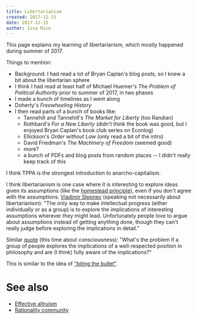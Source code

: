 ```yaml
---
title: Libertarianism
created: 2017-12-15
date: 2017-12-15
author: Issa Rice
---
```


This page explains my learning of libertarianism, which mostly happened during summer of 2017.

Things to mention:

- Background: I had read a lot of Bryan Caplan's blog posts, so I knew a bit about the libertarian sphere
- I think I had read at least half of Michael Huemer's *The Problem of Political Authority* prior to summer of 2017, in two phases
- I made a bunch of timelines as I went along
- Doherty's *Freewheeling History*
- I then read parts of a bunch of books like:
  - Tannehill and Tannehill's *The Market for Liberty* (too Randian)
  - Rothbard's *For a New Liberty* (didn't think the book was good, but I enjoyed Bryan Caplan's book club series on Econlog)
  - Ellickson's *Order without Law* (only read a bit of the intro)
  - David Friedman's *The Machinery of Freedom* (seemed good)
  - more?
  - a bunch of PDFs and blog posts from random places -- I didn't really keep track of this

I think TPPA is the strongest introduction to anarcho-capitalism.

I think libertarianism is one case where it is interesting to explore ideas given its assumptions (like the [homestead principle](!w)), even if you don't agree with the assumptions. [Vladimir Slepnev](http://lesswrong.com/lw/b7v/common_mistakes_people_make_when_thinking_about/) (speaking not necessarily about libertarianism): "The only way to make intellectual progress (either individually or as a group) is to explore the implications of interesting assumptions wherever they might lead. Unfortunately people love to argue about assumptions instead of getting anything done, though they can't really judge before exploring the implications in detail."

Similar [quote](http://effective-altruism.com/ea/1cn/why_i_think_the_foundational_research_institute/bgt) (this time about consciousness): "What's the problem if a group of people explores the implications of a well-respected position in philosophy and are (I think) fully aware of the implications?"

This is similar to the idea of ["biting the bullet"](https://en.wikipedia.org/wiki/Bite_the_bullet#In_philosophy).

# See also

- [Effective altruism]()
- [Rationality community]()
